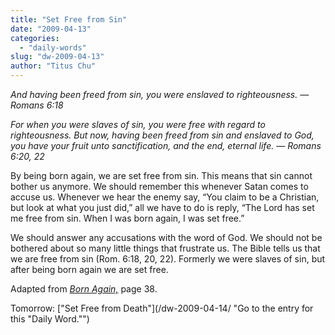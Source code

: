 ```yaml
---
title: "Set Free from Sin"
date: "2009-04-13"
categories: 
  - "daily-words"
slug: "dw-2009-04-13"
author: "Titus Chu"
---
```


_And having been freed from sin, you were enslaved to righteousness. — Romans 6:18_

_For when you were slaves of sin, you were free with regard to righteousness. But now, having been freed from sin and enslaved to God, you have your fruit unto sanctification, and the end, eternal life. — Romans 6:20, 22_

By being born again, we are set free from sin. This means that sin cannot bother us anymore. We should remember this whenever Satan comes to accuse us. Whenever we hear the enemy say, “You claim to be a Christian, but look at what you just did,” all we have to do is reply, “The Lord has set me free from sin. When I was born again, I was set free.”

We should answer any accusations with the word of God. We should not be bothered about so many little things that frustrate us. The Bible tells us that we are free from sin (Rom. 6:18, 20, 22). Formerly we were slaves of sin, but after being born again we are set free.

Adapted from _[Born Again,](/book-born-again/ "Go to the entry for this book")_ page 38.

Tomorrow: ["Set Free from Death"](/dw-2009-04-14/ "Go to the entry for this "Daily Word."")
